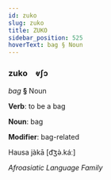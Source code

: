 ```yaml
---
id: zuko
slug: zuko
title: ZUKO
sidebar_position: 525
hoverText: bag § Noun
---
```


### zuko&emsp;<span kind="abugida">ⱴʃɔ</span>

*bag* **§** Noun

**Verb**: to be a bag

**Noun**: bag

**Modifier**: bag-related

Hausa jàkā [d͡ʒə̀.káː]

*Afroasiatic Language Family*